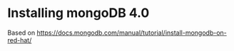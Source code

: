 # Installing mongoDB 4.0

Based on https://docs.mongodb.com/manual/tutorial/install-mongodb-on-red-hat/